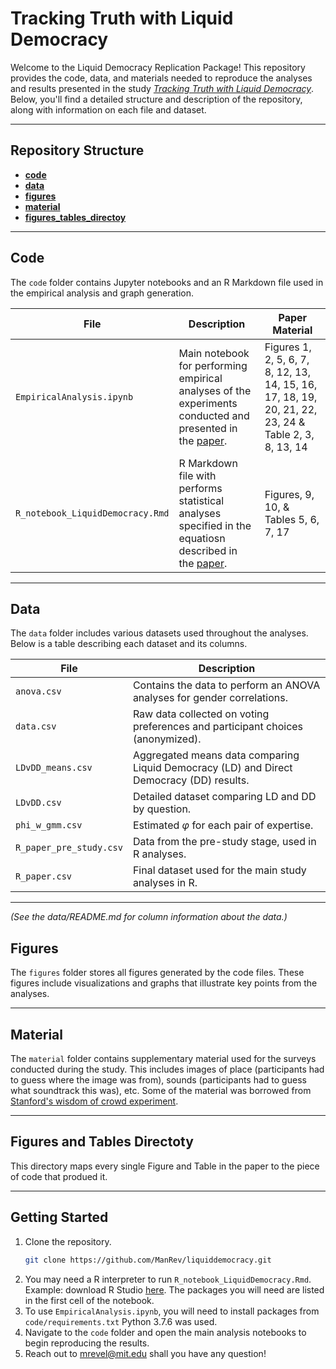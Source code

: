 # Tracking Truth with Liquid Democracy

Welcome to the Liquid Democracy Replication Package! This repository provides the code, data, and materials needed to reproduce the analyses and results presented in the study *[Tracking Truth with Liquid Democracy](https://arxiv.org/pdf/2107.11868)*. Below, you'll find a detailed structure and description of the repository, along with information on each file and dataset.

---

## Repository Structure

- **[code](#code)**
- **[data](#data)**
- **[figures](#figures)**
- **[material](#material)**
- **[figures_tables_directoy](figures_tables_directoy)**

---

## Code

The `code` folder contains Jupyter notebooks and an R Markdown file used in the empirical analysis and graph generation.

| File  | Description  | Paper Material |
|-------------------------------|----------------------|--|
| `EmpiricalAnalysis.ipynb`     | Main notebook for performing empirical analyses of the experiments conducted and presented in the [paper](https://arxiv.org/pdf/2107.11868).    |Figures 1, 2, 5, 6, 7, 8, 12, 13, 14, 15, 16, 17, 18, 19, 20, 21, 22, 23, 24 & Table 2, 3, 8, 13, 14 |
| `R_notebook_LiquidDemocracy.Rmd` | R Markdown file with performs statistical analyses specified in the equatiosn described in the [paper](https://arxiv.org/pdf/2107.11868).          |Figures, 9, 10, & Tables 5, 6, 7, 17 |
---

## Data

The `data` folder includes various datasets used throughout the analyses. Below is a table describing each dataset and its columns.

| File               | Description                                                                                  |
|--------------------|----------------------------------------------------------------------------------------------|
| `anova.csv`        | Contains the data to perform an ANOVA analyses for gender correlations.                                                        |
| `data.csv`         | Raw data collected on voting preferences and participant choices (anonymized).                            |
| `LDvDD_means.csv`  | Aggregated means data comparing Liquid Democracy (LD) and Direct Democracy (DD) results.     |
| `LDvDD.csv`        | Detailed dataset comparing LD and DD by question.|
| `phi_w_gmm.csv`    | Estimated $\varphi$ for each pair of expertise.          |
| `R_paper_pre_study.csv` | Data from the pre-study stage, used in R analyses.                                    |
| `R_paper.csv`      | Final dataset used for the main study analyses in R.                       |
---

*(See the data/README.md for column information about the data.)*

## Figures

The `figures` folder stores all figures generated by the code files. These figures include visualizations and graphs that illustrate key points from the analyses.

---

## Material

The `material` folder contains supplementary material used for the surveys conducted during the study. This includes images of place (participants had to guess where the image was from), sounds (participants had to guess what soundtrack this was), etc. Some of the material was borrowed from [Stanford's wisdom of crowd experiment](https://github.com/stanford-policylab/wisdom-of-crowds).

---

## Figures and Tables Directoty

This directory maps every single Figure and Table in the paper to the piece of code that produed it.

---

## Getting Started

1. Clone the repository.
   ```bash
   git clone https://github.com/ManRev/liquiddemocracy.git
2. You may need a R interpreter to run `R_notebook_LiquidDemocracy.Rmd`. Example: download R Studio [here](https://posit.co/products/open-source/rstudio/). The packages you will need are listed in the first cell of the notebook.
3. To use `EmpiricalAnalysis.ipynb`, you will need to install packages from `code/requirements.txt` Python 3.7.6 was used.
3. Navigate to the `code` folder and open the main analysis notebooks to begin reproducing the results.
4. Reach out to mrevel@mit.edu shall you have any question!
